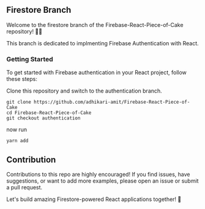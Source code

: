 ## Firestore Branch
Welcome to the firestore branch of the Firebase-React-Piece-of-Cake repository! 📄🔥

This branch is dedicated to implmenting Firebase Authentication with React. 
### Getting Started
To get started with Firebase authentication in your React project, follow these steps:

Clone this repository and switch to the authentication branch.

```
git clone https://github.com/adhikari-amit/Firebase-React-Piece-of-Cake
cd Firebase-React-Piece-of-Cake
git checkout authentication
```
now run
```
yarn add
```

## Contribution

Contributions to this repo are highly encouraged! If you find issues, have suggestions, or want to add more examples, please open an issue or submit a pull request.

Let's build amazing Firestore-powered React applications together! 🚀

